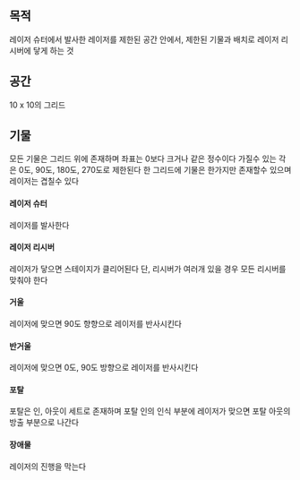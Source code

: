 ## 목적
레이저 슈터에서 발사한 레이저를 제한된 공간 안에서, 제한된 기물과 배치로 레이저 리시버에 닿게 하는 것
## 공간
10 x 10의 그리드
## 기물
모든 기물은 그리드 위에 존재하며 좌표는 0보다 크거나 같은 정수이다
가질수 있는 각은 0도, 90도, 180도, 270도로 제한된다
한 그리드에 기물은 한가지만 존재할수 있으며 레이저는 겹칠수 있다
#### 레이저 슈터
레이저를 발사한다
#### 레이저 리시버
레이저가 닿으면 스테이지가 클리어된다
단, 리시버가 여러개 있을 경우 모든 리시버를 맞춰야 한다
#### 거울
레이저에 맞으면 90도 향향으로 레이저를 반사시킨다
#### 반거울
레이저에 맞으면 0도, 90도 방향으로 레이저를 반사시킨다
#### 포탈
포탈은 인, 아웃이 세트로 존재하며 포탈 인의 인식 부분에 레이저가 맞으면 포탈 아웃의 방출 부분으로 나간다
#### 장애물
레이저의 진행을 막는다